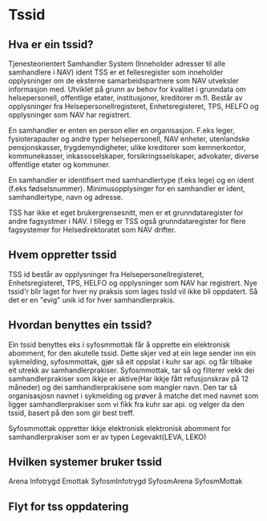# Tssid
## Hva er ein tssid?
Tjenesteorientert Samhandler System (Inneholder adresser til alle samhandlere i NAV) ident
TSS er et fellesregister som inneholder opplysninger om de eksterne samarbeidspartnere som NAV utveksler informasjon med. 
Utviklet på grunn av behov for kvalitet i grunndata om helsepersonell, offentlige etater, institusjoner, kreditorer m.fl. Består av opplysninger fra Helsepersonellregisteret, Enhetsregisteret, TPS, HELFO og opplysninger som NAV har registrert.

En samhandler er enten en person eller en organisasjon. F.eks leger, fysioterapauter og andre typer helsepersonell, NAV enheter, utenlandske pensjonskasser, trygdemyndigheter, ulike kreditorer som kemnerkontor, kommunekasser, inkassoselskaper, forsikringsselskaper, advokater, diverse offentlige etater og kommuner.

En samhandler er identifisert med samhandlertype (f.eks lege)  og en ident (f.eks fødselsnummer). Minimusopplysinger for en samhandler er ident, samhandlertype, navn og adresse.

TSS har ikke et eget brukergrensesnitt, men er et grunndataregister for andre fagsystmer i NAV. I tillegg er TSS også grunndataregister for flere fagsystemer for Helsedirektoratet som NAV drifter.

## Hvem oppretter tssid
TSS id består av opplysninger fra Helsepersonellregisteret, Enhetsregisteret, TPS, HELFO og opplysninger som NAV har registrert.
Nye tssid'r blir laget for hver ny praksis som lages
tssId vil ikke bli oppdatert. 
Så det er en "evig" unik id for hver samhandlerprakis.

## Hvordan benyttes ein tssid?
Ein tssid benyttes eks i syfosmmottak får å opprette ein elektronisk abomment, for den akutelle tssid.
Dette skjer ved at ein lege sender inn ein sykmelding, syfosmmottak, gjør så eit oppslat i kuhr sar api.
og får tilbake eit utrekk av samhandlerprakiser.
Syfosmmottak, tar så og filterer vekk dei samhandlerprakiser som ikkje er aktive(Har ikkje fått refusjonskrav på 12 måneder)
og dei samhandlerprakisene som mangler navn.
Den tar så organisasjosn navnet i sykmelding og prøver å matche det med navnet som ligger samhandlerprakiser som vi fikk fra kuhr sar api.
og velger da den tssid, basert på den som gir best treff.

Syfosmmottak oppretter ikkje elektronisk elektronisk abomment for samhandlerprakiser som er av typen Legevakt(LEVA, LEKO)


## Hvilken systemer bruker tssid
Arena
Infotrygd
Emottak
SyfosmInfotrygd
SyfosmArena
SyfosmMottak

## Flyt for tss oppdatering
